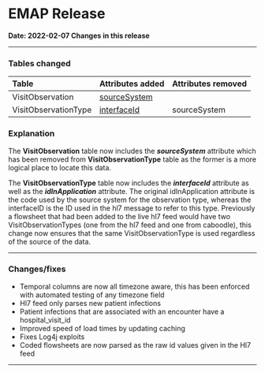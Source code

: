 # EMAP Release

**Date: 2022-02-07 Changes in this release**

---

### Tables changed

Table           | Attributes added | Attributes removed 
:-- |:-- |:--
VisitObservation | [sourceSystem](../data_dictionary/tables.md#VisitObservation) |
VisitObservationType | [interfaceId](../data_dictionary/tables.md#VisitObservationType) |sourceSystem


### Explanation

The **VisitObservation** table now includes the ***sourceSystem*** attribute which has been removed from **VisitObservationType** table as the former is a more logical place to locate this data.

The **VisitObservationType** table now includes the ***interfaceId*** attribute as well as the ***idInApplication*** attribute. The original idInApplication attribute is the code used by the source system for the observation type, whereas the interfaceID is the ID used in the hl7 message to refer to this type. Previously a flowsheet that had been added to the live hl7 feed would have two VisitObservationTypes (one from  the hl7 feed and one from caboodle), this change now ensures that the same VisitObservationType is used regardless of the source of the data.



---

### Changes/fixes

* Temporal columns are now all timezone aware, this has been enforced with automated testing of any timezone field
* Hl7 feed only parses new patient infections
* Patient infections that are associated with an encounter have a hospital_visit_id
* Improved speed of load times by updating caching
* Fixes Log4j exploits
* Coded flowsheets are now parsed as the raw id values given in the Hl7 feed

---
<!--
## Data sources



### Repository Versions

| Repository            | Version |
| :-                    | :-:     |
|Hl7-processor          | 2.4     |
|Emap_interchange       | 2.4     |
|Emap-Core              | 2.4     |
|Inform-DB              | 2.4     |
|Hoover                 | 2.4     |
>
